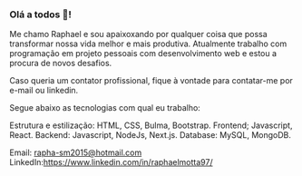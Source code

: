 ### Olá a todos 👋!

Me chamo Raphael e sou apaixoxando por qualquer coisa que possa transformar nossa vida melhor e mais produtiva. 
Atualmente trabalho com programação em projeto pessoais com desenvolvimento web e estou a procura de novos desafios. 

Caso queria um contator profissional, fique à vontade para contatar-me por e-mail ou linkedin.

Segue abaixo as tecnologias com qual eu trabalho:

Estrutura e estilização: HTML, CSS, Bulma, Bootstrap.
Frontend; Javascript, React. 
Backend: Javascript, NodeJs, Next.js.
Database: MySQL, MongoDB.

Email: rapha-sm2015@hotmail.com </br>
LinkedIn:https://www.linkedin.com/in/raphaelmotta97/




<!--
**Macuco97/Macuco97** is a ✨ _special_ ✨ repository because its `README.md` (this file) appears on your GitHub profile.

Here are some ideas to get you started:

- 🔭 I’m currently working on ...
- 🌱 I’m currently learning ...
- 👯 I’m looking to collaborate on ...
- 🤔 I’m looking for help with ...
- 💬 Ask me about ...
- 📫 How to reach me: ...
- 😄 Pronouns: ...
- ⚡ Fun fact: ...
-->
